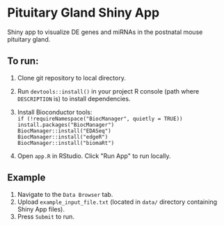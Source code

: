 # Pituitary Gland Shiny App
Shiny app to visualize DE genes and miRNAs in the postnatal mouse pituitary gland.

## To run:
1. Clone git repository to local directory.
2. Run `devtools::install()` in your project R console (path where `DESCRIPTION` is) to install dependencies.
3. Install Bioconductor tools:  
`if (!requireNamespace("BiocManager", quietly = TRUE))`  
    `install.packages("BiocManager")`      
`BiocManager::install("EDASeq")`  
`BiocManager::install("edgeR")`  
`BiocManager::install("biomaRt")`  

5. Open `app.R` in RStudio. Click "Run App" to run locally.

## Example
1. Navigate to the `Data Browser` tab. 
2. Upload `example_input_file.txt` (located in `data/` directory containing Shiny App files).
3. Press `Submit` to run.
